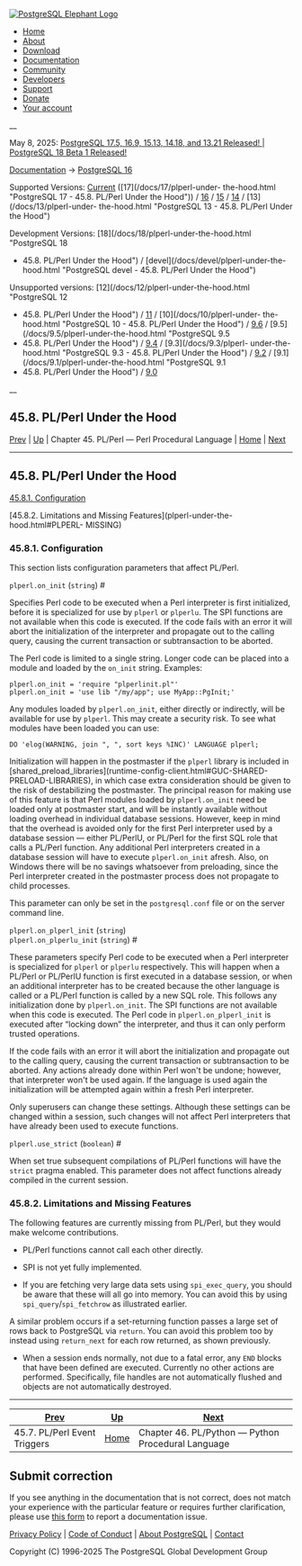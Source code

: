 [ ![PostgreSQL Elephant Logo](/media/img/about/press/elephant.png) ](/)

  * [Home](/ "Home")
  * [About](/about/ "About")
  * [Download](/download/ "Download")
  * [Documentation](/docs/ "Documentation")
  * [Community](/community/ "Community")
  * [Developers](/developer/ "Developers")
  * [Support](/support/ "Support")
  * [Donate](/about/donate/ "Donate")
  * [Your account](/account/ "Your account")

__

May 8, 2025: [ PostgreSQL 17.5, 16.9, 15.13, 14.18, and 13.21 Released! ](/about/news/postgresql-175-169-1513-1418-and-1321-released-3072/) | [ PostgreSQL 18 Beta 1 Released! ](/about/news/postgresql-18-beta-1-released-3070/)

[Documentation](/docs/ "Documentation") -> [PostgreSQL
16](/docs/16/index.html)

Supported Versions: [Current](/docs/current/plperl-under-the-hood.html
"PostgreSQL 17 - 45.8. PL/Perl Under the Hood") ([17](/docs/17/plperl-under-
the-hood.html "PostgreSQL 17 - 45.8. PL/Perl Under the Hood")) /
[16](/docs/16/plperl-under-the-hood.html "PostgreSQL 16 - 45.8. PL/Perl Under
the Hood") / [15](/docs/15/plperl-under-the-hood.html "PostgreSQL 15 -
45.8. PL/Perl Under the Hood") / [14](/docs/14/plperl-under-the-hood.html
"PostgreSQL 14 - 45.8. PL/Perl Under the Hood") / [13](/docs/13/plperl-under-
the-hood.html "PostgreSQL 13 - 45.8. PL/Perl Under the Hood")

Development Versions: [18](/docs/18/plperl-under-the-hood.html "PostgreSQL 18
- 45.8. PL/Perl Under the Hood") / [devel](/docs/devel/plperl-under-the-
hood.html "PostgreSQL devel - 45.8. PL/Perl Under the Hood")

Unsupported versions: [12](/docs/12/plperl-under-the-hood.html "PostgreSQL 12
- 45.8. PL/Perl Under the Hood") / [11](/docs/11/plperl-under-the-hood.html
"PostgreSQL 11 - 45.8. PL/Perl Under the Hood") / [10](/docs/10/plperl-under-
the-hood.html "PostgreSQL 10 - 45.8. PL/Perl Under the Hood") /
[9.6](/docs/9.6/plperl-under-the-hood.html "PostgreSQL 9.6 - 45.8. PL/Perl
Under the Hood") / [9.5](/docs/9.5/plperl-under-the-hood.html "PostgreSQL 9.5
- 45.8. PL/Perl Under the Hood") / [9.4](/docs/9.4/plperl-under-the-hood.html
"PostgreSQL 9.4 - 45.8. PL/Perl Under the Hood") / [9.3](/docs/9.3/plperl-
under-the-hood.html "PostgreSQL 9.3 - 45.8. PL/Perl Under the Hood") /
[9.2](/docs/9.2/plperl-under-the-hood.html "PostgreSQL 9.2 - 45.8. PL/Perl
Under the Hood") / [9.1](/docs/9.1/plperl-under-the-hood.html "PostgreSQL 9.1
- 45.8. PL/Perl Under the Hood") / [9.0](/docs/9.0/plperl-under-the-hood.html
"PostgreSQL 9.0 - 45.8. PL/Perl Under the Hood")

__

45.8. PL/Perl Under the Hood  
---  
[Prev](plperl-event-triggers.html "45.7. PL/Perl Event Triggers")  | [Up](plperl.html "Chapter 45. PL/Perl — Perl Procedural Language") | Chapter 45. PL/Perl — Perl Procedural Language | [Home](index.html "PostgreSQL 16.9 Documentation") |  [Next](plpython.html "Chapter 46. PL/Python — Python Procedural Language")  
  
* * *

## 45.8. PL/Perl Under the Hood #

[45.8.1. Configuration](plperl-under-the-hood.html#PLPERL-CONFIG)

[45.8.2. Limitations and Missing Features](plperl-under-the-hood.html#PLPERL-
MISSING)

### 45.8.1. Configuration #

This section lists configuration parameters that affect PL/Perl.

`plperl.on_init` (`string`)  #

    

Specifies Perl code to be executed when a Perl interpreter is first
initialized, before it is specialized for use by `plperl` or `plperlu`. The
SPI functions are not available when this code is executed. If the code fails
with an error it will abort the initialization of the interpreter and
propagate out to the calling query, causing the current transaction or
subtransaction to be aborted.

The Perl code is limited to a single string. Longer code can be placed into a
module and loaded by the `on_init` string. Examples:

    
    
    plperl.on_init = 'require "plperlinit.pl"'
    plperl.on_init = 'use lib "/my/app"; use MyApp::PgInit;'
    

Any modules loaded by `plperl.on_init`, either directly or indirectly, will be
available for use by `plperl`. This may create a security risk. To see what
modules have been loaded you can use:

    
    
    DO 'elog(WARNING, join ", ", sort keys %INC)' LANGUAGE plperl;
    

Initialization will happen in the postmaster if the `plperl` library is
included in [shared_preload_libraries](runtime-config-client.html#GUC-SHARED-
PRELOAD-LIBRARIES), in which case extra consideration should be given to the
risk of destabilizing the postmaster. The principal reason for making use of
this feature is that Perl modules loaded by `plperl.on_init` need be loaded
only at postmaster start, and will be instantly available without loading
overhead in individual database sessions. However, keep in mind that the
overhead is avoided only for the first Perl interpreter used by a database
session — either PL/PerlU, or PL/Perl for the first SQL role that calls a
PL/Perl function. Any additional Perl interpreters created in a database
session will have to execute `plperl.on_init` afresh. Also, on Windows there
will be no savings whatsoever from preloading, since the Perl interpreter
created in the postmaster process does not propagate to child processes.

This parameter can only be set in the `postgresql.conf` file or on the server
command line.

`plperl.on_plperl_init` (`string`)  
`plperl.on_plperlu_init` (`string`)  #

    

These parameters specify Perl code to be executed when a Perl interpreter is
specialized for `plperl` or `plperlu` respectively. This will happen when a
PL/Perl or PL/PerlU function is first executed in a database session, or when
an additional interpreter has to be created because the other language is
called or a PL/Perl function is called by a new SQL role. This follows any
initialization done by `plperl.on_init`. The SPI functions are not available
when this code is executed. The Perl code in `plperl.on_plperl_init` is
executed after “locking down” the interpreter, and thus it can only perform
trusted operations.

If the code fails with an error it will abort the initialization and propagate
out to the calling query, causing the current transaction or subtransaction to
be aborted. Any actions already done within Perl won't be undone; however,
that interpreter won't be used again. If the language is used again the
initialization will be attempted again within a fresh Perl interpreter.

Only superusers can change these settings. Although these settings can be
changed within a session, such changes will not affect Perl interpreters that
have already been used to execute functions.

`plperl.use_strict` (`boolean`)  #

    

When set true subsequent compilations of PL/Perl functions will have the
`strict` pragma enabled. This parameter does not affect functions already
compiled in the current session.

### 45.8.2. Limitations and Missing Features #

The following features are currently missing from PL/Perl, but they would make
welcome contributions.

  * PL/Perl functions cannot call each other directly.

  * SPI is not yet fully implemented.

  * If you are fetching very large data sets using `spi_exec_query`, you should be aware that these will all go into memory. You can avoid this by using `spi_query`/`spi_fetchrow` as illustrated earlier.

A similar problem occurs if a set-returning function passes a large set of
rows back to PostgreSQL via `return`. You can avoid this problem too by
instead using `return_next` for each row returned, as shown previously.

  * When a session ends normally, not due to a fatal error, any `END` blocks that have been defined are executed. Currently no other actions are performed. Specifically, file handles are not automatically flushed and objects are not automatically destroyed.

* * *

[Prev](plperl-event-triggers.html "45.7. PL/Perl Event Triggers")  | [Up](plperl.html "Chapter 45. PL/Perl — Perl Procedural Language") |  [Next](plpython.html "Chapter 46. PL/Python — Python Procedural Language")  
---|---|---  
45.7. PL/Perl Event Triggers  | [Home](index.html "PostgreSQL 16.9 Documentation") |  Chapter 46. PL/Python — Python Procedural Language  
  
## Submit correction

If you see anything in the documentation that is not correct, does not match
your experience with the particular feature or requires further clarification,
please use [this form](/account/comments/new/16/plperl-under-the-hood.html/)
to report a documentation issue.

[Privacy Policy](/about/privacypolicy) | [Code of Conduct](/about/policies/coc/) | [About PostgreSQL](/about/) | [Contact](/about/contact/)  

Copyright (C) 1996-2025 The PostgreSQL Global Development Group

